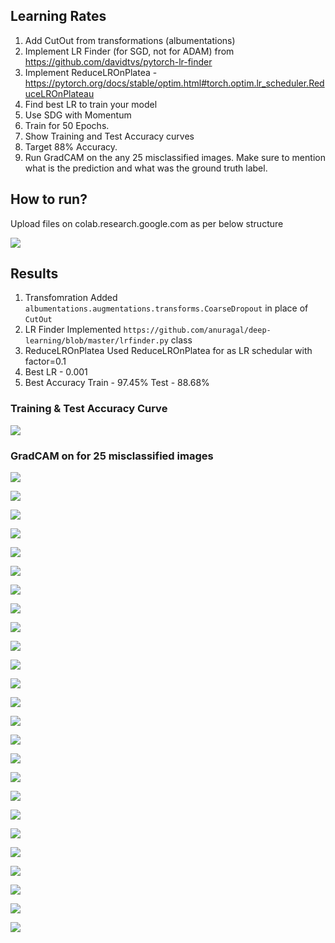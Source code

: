 ## Learning Rates

1. Add CutOut from transformations (albumentations)
2. Implement LR Finder (for SGD, not for ADAM) from https://github.com/davidtvs/pytorch-lr-finder
3. Implement ReduceLROnPlatea - https://pytorch.org/docs/stable/optim.html#torch.optim.lr_scheduler.ReduceLROnPlateau
4. Find best LR to train your model
5. Use SDG with Momentum
6. Train for 50 Epochs. 
7. Show Training and Test Accuracy curves
8. Target 88% Accuracy.
9. Run GradCAM on the any 25 misclassified images. Make sure to mention what is the prediction and what was the ground truth label.

## How to run?

Upload files on colab.research.google.com as per below structure

![](https://github.com/anuragal/deep-learning/blob/master/S10/images/directory.png)

## Results
1. Transfomration
    Added `albumentations.augmentations.transforms.CoarseDropout` in place of `CutOut`
2. LR Finder
    Implemented `https://github.com/anuragal/deep-learning/blob/master/lrfinder.py` class
3. ReduceLROnPlatea
    Used ReduceLROnPlatea for as LR schedular with factor=0.1
4. Best LR - 0.001
5. Best Accuracy
   Train - 97.45%
   Test - 88.68%

### Training & Test Accuracy Curve
![](https://github.com/anuragal/deep-learning/blob/master/S10/images/val_traintestaccuracy_change.png)

### GradCAM on for 25 misclassified images

![](https://github.com/anuragal/deep-learning/blob/master/S10/images/gradcam1.png)

![](https://github.com/anuragal/deep-learning/blob/master/S10/images/gradcam2.png)

![](https://github.com/anuragal/deep-learning/blob/master/S10/images/gradcam3.png)

![](https://github.com/anuragal/deep-learning/blob/master/S10/images/gradcam4.png)

![](https://github.com/anuragal/deep-learning/blob/master/S10/images/gradcam5.png)

![](https://github.com/anuragal/deep-learning/blob/master/S10/images/gradcam6.png)

![](https://github.com/anuragal/deep-learning/blob/master/S10/images/gradcam7.png)

![](https://github.com/anuragal/deep-learning/blob/master/S10/images/gradcam8.png)

![](https://github.com/anuragal/deep-learning/blob/master/S10/images/gradcam9.png)

![](https://github.com/anuragal/deep-learning/blob/master/S10/images/gradcam10.png)

![](https://github.com/anuragal/deep-learning/blob/master/S10/images/gradcam11.png)

![](https://github.com/anuragal/deep-learning/blob/master/S10/images/gradcam12.png)

![](https://github.com/anuragal/deep-learning/blob/master/S10/images/gradcam13.png)

![](https://github.com/anuragal/deep-learning/blob/master/S10/images/gradcam14.png)

![](https://github.com/anuragal/deep-learning/blob/master/S10/images/gradcam15.png)

![](https://github.com/anuragal/deep-learning/blob/master/S10/images/gradcam16.png)

![](https://github.com/anuragal/deep-learning/blob/master/S10/images/gradcam17.png)

![](https://github.com/anuragal/deep-learning/blob/master/S10/images/gradcam18.png)

![](https://github.com/anuragal/deep-learning/blob/master/S10/images/gradcam19.png)

![](https://github.com/anuragal/deep-learning/blob/master/S10/images/gradcam20.png)

![](https://github.com/anuragal/deep-learning/blob/master/S10/images/gradcam21.png)

![](https://github.com/anuragal/deep-learning/blob/master/S10/images/gradcam22.png)

![](https://github.com/anuragal/deep-learning/blob/master/S10/images/gradcam23.png)

![](https://github.com/anuragal/deep-learning/blob/master/S10/images/gradcam24.png)

![](https://github.com/anuragal/deep-learning/blob/master/S10/images/gradcam25.png)
